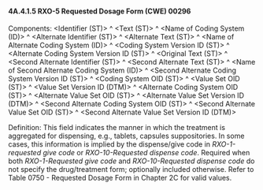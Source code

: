 #### 4A.4.1.5 RXO-5 Requested Dosage Form (CWE) 00296

Components: &lt;Identifier (ST)> ^ &lt;Text (ST)> ^ &lt;Name of Coding System (ID)> ^ &lt;Alternate Identifier (ST)> ^ &lt;Alternate Text (ST)> ^ &lt;Name of Alternate Coding System (ID)> ^ &lt;Coding System Version ID (ST)> ^ &lt;Alternate Coding System Version ID (ST)> ^ &lt;Original Text (ST)> ^ &lt;Second Alternate Identifier (ST)> ^ &lt;Second Alternate Text (ST)> ^ &lt;Name of Second Alternate Coding System (ID)> ^ &lt;Second Alternate Coding System Version ID (ST)> ^ &lt;Coding System OID (ST)> ^ &lt;Value Set OID (ST)> ^ &lt;Value Set Version ID (DTM)> ^ &lt;Alternate Coding System OID (ST)> ^ &lt;Alternate Value Set OID (ST)> ^ &lt;Alternate Value Set Version ID (DTM)> ^ &lt;Second Alternate Coding System OID (ST)> ^ &lt;Second Alternate Value Set OID (ST)> ^ &lt;Second Alternate Value Set Version ID (DTM)>

Definition: This field indicates the manner in which the treatment is aggregated for dispensing, e.g., tablets, capsules suppositories. In some cases, this information is implied by the dispense/give code in _RXO-1-requested give code_ or _RXO-10-Requested dispense code_. Required when both _RXO-1-Requested give code_ and _RXO-10-Requested dispense code_ do not specify the drug/treatment form; optionally included otherwise. Refer to Table 0750 - Requested Dosage Form in Chapter 2C for valid values.
